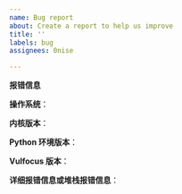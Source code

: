 ```yaml
---
name: Bug report
about: Create a report to help us improve
title: ''
labels: bug
assignees: 0nise

---
```


**报错信息**

**操作系统**： 

**内核版本**：

**Python 环境版本**：

**Vulfocus 版本**：

**详细报错信息或堆栈报错信息**：
